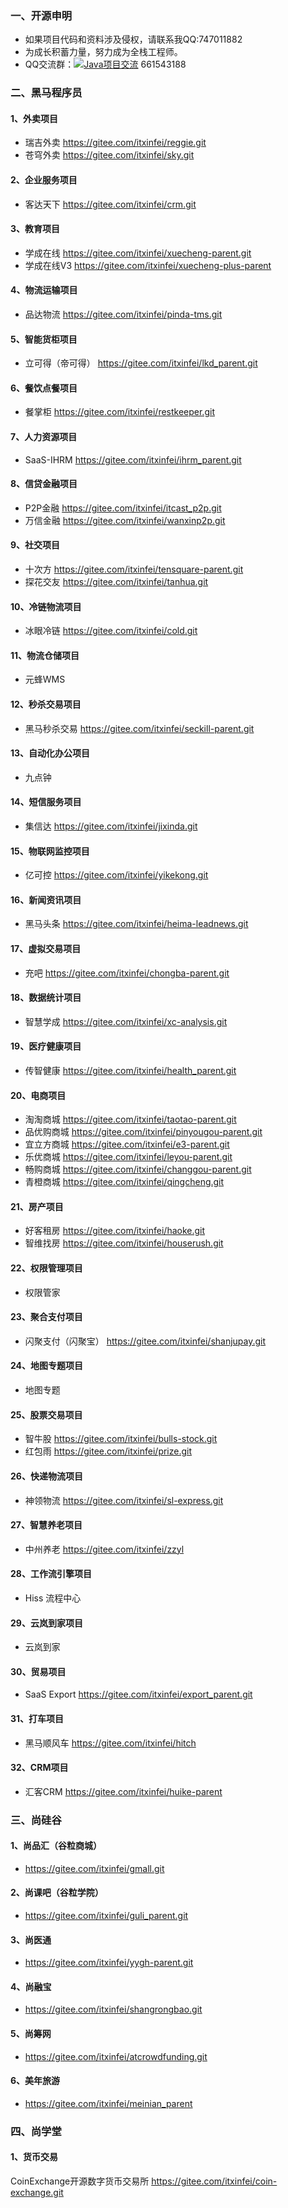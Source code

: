 ### 一、开源申明
- 如果项目代码和资料涉及侵权，请联系我QQ:747011882
- 为成长积蓄力量，努力成为全栈工程师。
- QQ交流群：<a target="_blank" href="https://qm.qq.com/cgi-bin/qm/qr?k=-KhniqEHPHRfh04Ui7r9eH2kCEvfrE_-&jump_from=webapi&authKey=gcHlWnSJxgYRuE2XY/FV5k9bDKPwHNtiw9vf1/TKWhyfTHfjAM8oYR71y1fHEUpH"><img border="0" src="//pub.idqqimg.com/wpa/images/group.png" alt="Java项目交流" title="Java项目交流"></a> 661543188

### 二、黑马程序员
#### 1、外卖项目
- 瑞吉外卖
https://gitee.com/itxinfei/reggie.git
- 苍穹外卖
https://gitee.com/itxinfei/sky.git
#### 2、企业服务项目
- 客达天下
https://gitee.com/itxinfei/crm.git
#### 3、教育项目
- 学成在线
https://gitee.com/itxinfei/xuecheng-parent.git
- 学成在线V3
https://gitee.com/itxinfei/xuecheng-plus-parent
#### 4、物流运输项目
- 品达物流
https://gitee.com/itxinfei/pinda-tms.git
#### 5、智能货柜项目
- 立可得（帝可得）
https://gitee.com/itxinfei/lkd_parent.git
#### 6、餐饮点餐项目
- 餐掌柜
https://gitee.com/itxinfei/restkeeper.git
#### 7、人力资源项目
- SaaS-IHRM
https://gitee.com/itxinfei/ihrm_parent.git
#### 8、信贷金融项目
- P2P金融
https://gitee.com/itxinfei/itcast_p2p.git
- 万信金融
https://gitee.com/itxinfei/wanxinp2p.git
#### 9、社交项目
- 十次方
https://gitee.com/itxinfei/tensquare-parent.git
- 探花交友
https://gitee.com/itxinfei/tanhua.git
#### 10、冷链物流项目
- 冰眼冷链
https://gitee.com/itxinfei/cold.git
#### 11、物流仓储项目
- 元蜂WMS

#### 12、秒杀交易项目
- 黑马秒杀交易
https://gitee.com/itxinfei/seckill-parent.git
#### 13、自动化办公项目
- 九点钟

#### 14、短信服务项目
- 集信达
https://gitee.com/itxinfei/jixinda.git
#### 15、物联网监控项目
- 亿可控
https://gitee.com/itxinfei/yikekong.git
#### 16、新闻资讯项目
- 黑马头条
https://gitee.com/itxinfei/heima-leadnews.git
#### 17、虚拟交易项目
- 充吧
https://gitee.com/itxinfei/chongba-parent.git
#### 18、数据统计项目
-  智慧学成
https://gitee.com/itxinfei/xc-analysis.git
#### 19、医疗健康项目
- 传智健康
https://gitee.com/itxinfei/health_parent.git
#### 20、电商项目
- 淘淘商城
https://gitee.com/itxinfei/taotao-parent.git
- 品优购商城
https://gitee.com/itxinfei/pinyougou-parent.git
- 宜立方商城
https://gitee.com/itxinfei/e3-parent.git
- 乐优商城
https://gitee.com/itxinfei/leyou-parent.git
- 畅购商城
https://gitee.com/itxinfei/changgou-parent.git
- 青橙商城
https://gitee.com/itxinfei/qingcheng.git
#### 21、房产项目
- 好客租房
https://gitee.com/itxinfei/haoke.git
- 智维找房
https://gitee.com/itxinfei/houserush.git
#### 22、权限管理项目
- 权限管家

#### 23、聚合支付项目
- 闪聚支付（闪聚宝）
https://gitee.com/itxinfei/shanjupay.git
#### 24、地图专题项目
- 地图专题

#### 25、股票交易项目
- 智牛股
https://gitee.com/itxinfei/bulls-stock.git
- 红包雨
https://gitee.com/itxinfei/prize.git
#### 26、快递物流项目
- 神领物流
https://gitee.com/itxinfei/sl-express.git
#### 27、智慧养老项目
- 中州养老
https://gitee.com/itxinfei/zzyl
#### 28、工作流引擎项目
- Hiss 流程中心

#### 29、云岚到家项目
- 云岚到家

#### 30、贸易项目
- SaaS Export
https://gitee.com/itxinfei/export_parent.git
#### 31、打车项目
- 黑马顺风车
https://gitee.com/itxinfei/hitch
#### 32、CRM项目
- 汇客CRM
https://gitee.com/itxinfei/huike-parent

### 三、尚硅谷
#### 1、尚品汇（谷粒商城）
- https://gitee.com/itxinfei/gmall.git
#### 2、尚课吧（谷粒学院）
- https://gitee.com/itxinfei/guli_parent.git
#### 3、尚医通
- https://gitee.com/itxinfei/yygh-parent.git
#### 4、尚融宝
- https://gitee.com/itxinfei/shangrongbao.git
#### 5、尚筹网
- https://gitee.com/itxinfei/atcrowdfunding.git
#### 6、美年旅游
- https://gitee.com/itxinfei/meinian_parent

### 四、尚学堂
#### 1、货币交易
CoinExchange开源数字货币交易所
https://gitee.com/itxinfei/coin-exchange.git